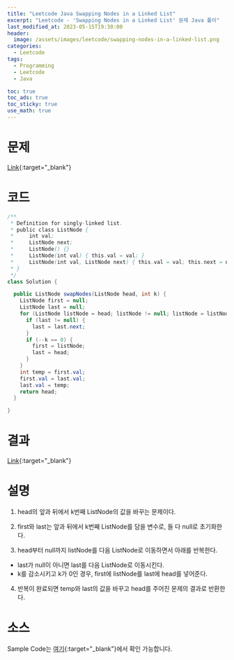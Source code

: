```yaml
---
title: "Leetcode Java Swapping Nodes in a Linked List"
excerpt: "Leetcode - 'Swapping Nodes in a Linked List' 문제 Java 풀이"
last_modified_at: 2023-05-15T19:30:00
header:
  image: /assets/images/leetcode/swapping-nodes-in-a-linked-list.png
categories:
  - Leetcode
tags:
  - Programming
  - Leetcode
  - Java

toc: true
toc_ads: true
toc_sticky: true
use_math: true
---
```

# 문제
[Link](https://leetcode.com/problems/swapping-nodes-in-a-linked-list){:target="_blank"}

# 코드
```java
/**
 * Definition for singly-linked list.
 * public class ListNode {
 *     int val;
 *     ListNode next;
 *     ListNode() {}
 *     ListNode(int val) { this.val = val; }
 *     ListNode(int val, ListNode next) { this.val = val; this.next = next; }
 * }
 */
class Solution {

  public ListNode swapNodes(ListNode head, int k) {
    ListNode first = null;
    ListNode last = null;
    for (ListNode listNode = head; listNode != null; listNode = listNode.next) {
      if (last != null) {
        last = last.next;
      }
      if (--k == 0) {
        first = listNode;
        last = head;
      }
    }
    int temp = first.val;
    first.val = last.val;
    last.val = temp;
    return head;
  }

}
```

# 결과
[Link](https://leetcode.com/problems/swapping-nodes-in-a-linked-list/submissions/950712408/){:target="_blank"}

# 설명
1. head의 앞과 뒤에서 k번째 ListNode의 값을 바꾸는 문제이다.

2. first와 last는 앞과 뒤에서 k번째 ListNode를 담을 변수로, 들 다 null로 초기화한다.

3. head부터 null까지 listNode를 다음 ListNode로 이동하면서 아래를 반복한다.
- last가 null이 아니면 last를 다음 ListNode로 이동시킨다.
- k를 감소시키고 k가 0인 경우, first에 listNode를 last에 head를 넣어준다.

4. 반복이 완료되면 temp와 last의 값을 바꾸고 head를 주어진 문제의 결과로 반환한다.

# 소스
Sample Code는 [여기](https://github.com/GracefulSoul/leetcode/blob/master/src/main/java/gracefulsoul/problems/SwappingNodesInALinkedList.java){:target="_blank"}에서 확인 가능합니다.